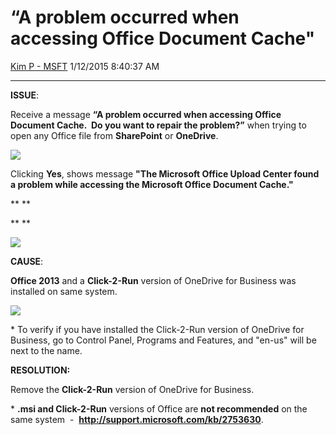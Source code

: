 <div id="page">

# “A problem occurred when accessing Office Document Cache"

[Kim P -
MSFT](https://social.msdn.microsoft.com/profile/Kim%20P%20-%20MSFT)
1/12/2015 8:40:37 AM

-----

<div id="content">

**ISSUE**:

Receive a message **“A problem occurred when accessing Office Document
Cache.  Do you want to repair the problem?”** when trying to open any
Office file from **SharePoint** or **OneDrive**.

[![
](media/TNBlogsFS/prod.evol.blogs.technet.com/CommunityServer.Blogs.Components.WeblogFiles/00/00/01/00/97/OfficeDocCache.png)](media/TNBlogsFS/prod.evol.blogs.technet.com/CommunityServer.Blogs.Components.WeblogFiles/00/00/01/00/97/OfficeDocCache.png)

Clicking **Yes**, shows message **"The Microsoft Office Upload Center
found a problem while accessing the Microsoft Office Document Cache."**

** **

** **

[![
](media/TNBlogsFS/prod.evol.blogs.technet.com/CommunityServer.Blogs.Components.WeblogFiles/00/00/01/00/97/Upload%20Message.PNG)](media/TNBlogsFS/prod.evol.blogs.technet.com/CommunityServer.Blogs.Components.WeblogFiles/00/00/01/00/97/Upload%20Message.PNG)

  
**CAUSE**:

**Office 2013** and a **Click-2-Run** version of OneDrive for
Business was installed on same system.

[![
](media/TNBlogsFS/prod.evol.blogs.technet.com/CommunityServer.Blogs.Components.WeblogFiles/00/00/01/00/97/OnedriveEnUs.PNG)](media/TNBlogsFS/prod.evol.blogs.technet.com/CommunityServer.Blogs.Components.WeblogFiles/00/00/01/00/97/OnedriveEnUs.PNG)

\* To verify if you have installed the Click-2-Run version of OneDrive
for Business, go to Control Panel, Programs and Features, and "en-us"
will be next to the name.

  
**RESOLUTION:**

Remove the **Click-2-Run** version of OneDrive for Business.

\* **.msi and Click-2-Run** versions of Office are **not recommended**
on the same system  -  **http://support.microsoft.com/kb/2753630**.

</div>

</div>
